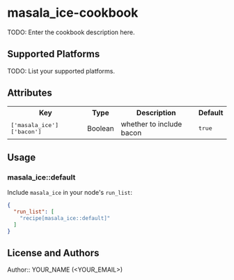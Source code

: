 # masala_ice-cookbook

TODO: Enter the cookbook description here.

## Supported Platforms

TODO: List your supported platforms.

## Attributes

<table>
  <tr>
    <th>Key</th>
    <th>Type</th>
    <th>Description</th>
    <th>Default</th>
  </tr>
  <tr>
    <td><tt>['masala_ice']['bacon']</tt></td>
    <td>Boolean</td>
    <td>whether to include bacon</td>
    <td><tt>true</tt></td>
  </tr>
</table>

## Usage

### masala_ice::default

Include `masala_ice` in your node's `run_list`:

```json
{
  "run_list": [
    "recipe[masala_ice::default]"
  ]
}
```

## License and Authors

Author:: YOUR_NAME (<YOUR_EMAIL>)
